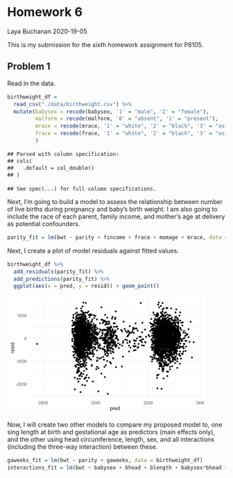 Homework 6
================
Laya Buchanan
2020-19-05

This is my submission for the sixth homework assignment for P8105.

## Problem 1

Read in the data.

``` r
birthweight_df = 
  read_csv("./data/birthweight.csv") %>% 
  mutate(babysex = recode(babysex, '1' = "male", '2' = "female"),
         malform = recode(malform, '0' = "absent", '1' = "present"),
         mrace = recode(mrace, '1' = "white", '2' = "black", '3' = "asian", '4' = "puerto rican", '8' = "other"),
         frace = recode(frace, '1' = "white", '2' = "black", '3' = "asian", '4' = "puerto rican", '8' = "other", '9' = "unknown")
         )
```

    ## Parsed with column specification:
    ## cols(
    ##   .default = col_double()
    ## )

    ## See spec(...) for full column specifications.

Next, I’m going to build a model to assess the relationship between
number of live births during pregnancy and baby’s birth weight. I am
also going to include the race of each parent, family income, and
mother’s age at delivery as potential confounders.

``` r
parity_fit = lm(bwt ~ parity + fincome + frace + momage + mrace, data = birthweight_df)
```

Next, I create a plot of model residuals against fitted values.

``` r
birthweight_df %>% 
  add_residuals(parity_fit) %>% 
  add_predictions(parity_fit) %>%
  ggplot(aes(x = pred, y = resid)) + geom_point()
```

<img src="p8105_hw6_lmb2295_files/figure-gfm/unnamed-chunk-4-1.png" width="90%" />

Now, I will create two other models to compare my proposed model to, one
sing length at birth and gestational age as predictors (main effects
only), and the other using head circumference, length, sex, and all
interactions (including the three-way interaction) between these.

``` r
gaweeks_fit = lm(bwt ~ parity + gaweeks, data = birthweight_df)
interactions_fit = lm(bwt ~ babysex + bhead + blength + babysex*bhead + babysex*blength + blength*bhead + babysex*bhead*blength, data = birthweight_df)
```
